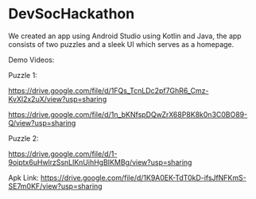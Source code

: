 # DevSocHackathon
We created an app using Android Studio using Kotlin and Java, the app consists of two puzzles and a sleek UI which serves as a homepage.

Demo Videos:

Puzzle 1:

https://drive.google.com/file/d/1FQs_TcnLDc2pf7GhR6_Cmz-KvXl2x2uX/view?usp=sharing

https://drive.google.com/file/d/1n_bKNfspDQwZrX68P8K8k0n3C0BO89-Q/view?usp=sharing

Puzzle 2:

https://drive.google.com/file/d/1-9oiptx6uHwlrzSsnLlKnUihHgBIKMBg/view?usp=sharing

Apk Link:
https://drive.google.com/file/d/1K9A0EK-TdT0kD-ifsJfNFKmS-SE7m0KF/view?usp=sharing

